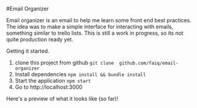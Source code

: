 #Email Organizer 

Email organizer is an email to help me learn some front end best practices. The idea was to make a simple interface for interacting with emails, something similar to trello lists.
This is still a work in progress, so its not quite production ready yet.

Getting it started.

1. clone this project from github `git clone  github.com/faiq/email-organizer` 
2. Install dependencies `npm install && bundle install`
3. Start the application `npm start`
4. Go to http://localhost:3000

Here's a preview of what it looks like (so far)!
